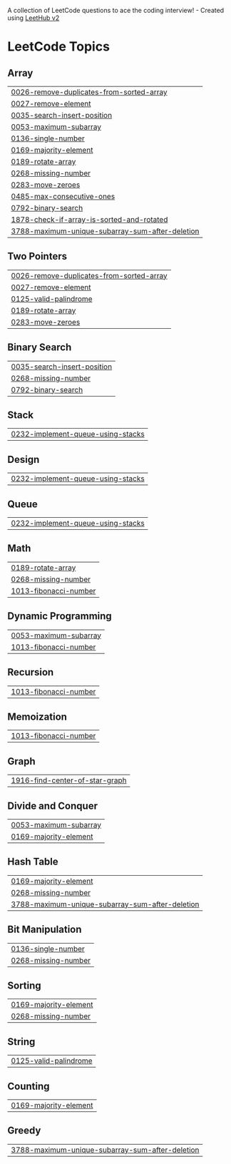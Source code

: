 A collection of LeetCode questions to ace the coding interview! - Created using [LeetHub v2](https://github.com/arunbhardwaj/LeetHub-2.0)
<!---LeetCode Topics Start-->
# LeetCode Topics
## Array
|  |
| ------- |
| [0026-remove-duplicates-from-sorted-array](https://github.com/aryansrivastav05/LeetCode-Problems/tree/master/0026-remove-duplicates-from-sorted-array) |
| [0027-remove-element](https://github.com/aryansrivastav05/LeetCode-Problems/tree/master/0027-remove-element) |
| [0035-search-insert-position](https://github.com/aryansrivastav05/LeetCode-Problems/tree/master/0035-search-insert-position) |
| [0053-maximum-subarray](https://github.com/aryansrivastav05/LeetCode-Problems/tree/master/0053-maximum-subarray) |
| [0136-single-number](https://github.com/aryansrivastav05/LeetCode-Problems/tree/master/0136-single-number) |
| [0169-majority-element](https://github.com/aryansrivastav05/LeetCode-Problems/tree/master/0169-majority-element) |
| [0189-rotate-array](https://github.com/aryansrivastav05/LeetCode-Problems/tree/master/0189-rotate-array) |
| [0268-missing-number](https://github.com/aryansrivastav05/LeetCode-Problems/tree/master/0268-missing-number) |
| [0283-move-zeroes](https://github.com/aryansrivastav05/LeetCode-Problems/tree/master/0283-move-zeroes) |
| [0485-max-consecutive-ones](https://github.com/aryansrivastav05/LeetCode-Problems/tree/master/0485-max-consecutive-ones) |
| [0792-binary-search](https://github.com/aryansrivastav05/LeetCode-Problems/tree/master/0792-binary-search) |
| [1878-check-if-array-is-sorted-and-rotated](https://github.com/aryansrivastav05/LeetCode-Problems/tree/master/1878-check-if-array-is-sorted-and-rotated) |
| [3788-maximum-unique-subarray-sum-after-deletion](https://github.com/aryansrivastav05/LeetCode-Problems/tree/master/3788-maximum-unique-subarray-sum-after-deletion) |
## Two Pointers
|  |
| ------- |
| [0026-remove-duplicates-from-sorted-array](https://github.com/aryansrivastav05/LeetCode-Problems/tree/master/0026-remove-duplicates-from-sorted-array) |
| [0027-remove-element](https://github.com/aryansrivastav05/LeetCode-Problems/tree/master/0027-remove-element) |
| [0125-valid-palindrome](https://github.com/aryansrivastav05/LeetCode-Problems/tree/master/0125-valid-palindrome) |
| [0189-rotate-array](https://github.com/aryansrivastav05/LeetCode-Problems/tree/master/0189-rotate-array) |
| [0283-move-zeroes](https://github.com/aryansrivastav05/LeetCode-Problems/tree/master/0283-move-zeroes) |
## Binary Search
|  |
| ------- |
| [0035-search-insert-position](https://github.com/aryansrivastav05/LeetCode-Problems/tree/master/0035-search-insert-position) |
| [0268-missing-number](https://github.com/aryansrivastav05/LeetCode-Problems/tree/master/0268-missing-number) |
| [0792-binary-search](https://github.com/aryansrivastav05/LeetCode-Problems/tree/master/0792-binary-search) |
## Stack
|  |
| ------- |
| [0232-implement-queue-using-stacks](https://github.com/aryansrivastav05/LeetCode-Problems/tree/master/0232-implement-queue-using-stacks) |
## Design
|  |
| ------- |
| [0232-implement-queue-using-stacks](https://github.com/aryansrivastav05/LeetCode-Problems/tree/master/0232-implement-queue-using-stacks) |
## Queue
|  |
| ------- |
| [0232-implement-queue-using-stacks](https://github.com/aryansrivastav05/LeetCode-Problems/tree/master/0232-implement-queue-using-stacks) |
## Math
|  |
| ------- |
| [0189-rotate-array](https://github.com/aryansrivastav05/LeetCode-Problems/tree/master/0189-rotate-array) |
| [0268-missing-number](https://github.com/aryansrivastav05/LeetCode-Problems/tree/master/0268-missing-number) |
| [1013-fibonacci-number](https://github.com/aryansrivastav05/LeetCode-Problems/tree/master/1013-fibonacci-number) |
## Dynamic Programming
|  |
| ------- |
| [0053-maximum-subarray](https://github.com/aryansrivastav05/LeetCode-Problems/tree/master/0053-maximum-subarray) |
| [1013-fibonacci-number](https://github.com/aryansrivastav05/LeetCode-Problems/tree/master/1013-fibonacci-number) |
## Recursion
|  |
| ------- |
| [1013-fibonacci-number](https://github.com/aryansrivastav05/LeetCode-Problems/tree/master/1013-fibonacci-number) |
## Memoization
|  |
| ------- |
| [1013-fibonacci-number](https://github.com/aryansrivastav05/LeetCode-Problems/tree/master/1013-fibonacci-number) |
## Graph
|  |
| ------- |
| [1916-find-center-of-star-graph](https://github.com/aryansrivastav05/LeetCode-Problems/tree/master/1916-find-center-of-star-graph) |
## Divide and Conquer
|  |
| ------- |
| [0053-maximum-subarray](https://github.com/aryansrivastav05/LeetCode-Problems/tree/master/0053-maximum-subarray) |
| [0169-majority-element](https://github.com/aryansrivastav05/LeetCode-Problems/tree/master/0169-majority-element) |
## Hash Table
|  |
| ------- |
| [0169-majority-element](https://github.com/aryansrivastav05/LeetCode-Problems/tree/master/0169-majority-element) |
| [0268-missing-number](https://github.com/aryansrivastav05/LeetCode-Problems/tree/master/0268-missing-number) |
| [3788-maximum-unique-subarray-sum-after-deletion](https://github.com/aryansrivastav05/LeetCode-Problems/tree/master/3788-maximum-unique-subarray-sum-after-deletion) |
## Bit Manipulation
|  |
| ------- |
| [0136-single-number](https://github.com/aryansrivastav05/LeetCode-Problems/tree/master/0136-single-number) |
| [0268-missing-number](https://github.com/aryansrivastav05/LeetCode-Problems/tree/master/0268-missing-number) |
## Sorting
|  |
| ------- |
| [0169-majority-element](https://github.com/aryansrivastav05/LeetCode-Problems/tree/master/0169-majority-element) |
| [0268-missing-number](https://github.com/aryansrivastav05/LeetCode-Problems/tree/master/0268-missing-number) |
## String
|  |
| ------- |
| [0125-valid-palindrome](https://github.com/aryansrivastav05/LeetCode-Problems/tree/master/0125-valid-palindrome) |
## Counting
|  |
| ------- |
| [0169-majority-element](https://github.com/aryansrivastav05/LeetCode-Problems/tree/master/0169-majority-element) |
## Greedy
|  |
| ------- |
| [3788-maximum-unique-subarray-sum-after-deletion](https://github.com/aryansrivastav05/LeetCode-Problems/tree/master/3788-maximum-unique-subarray-sum-after-deletion) |
<!---LeetCode Topics End-->